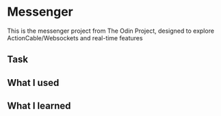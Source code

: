 # Messenger

This is the messenger project from The Odin Project, designed to explore ActionCable/Websockets and real-time features

## Task

## What I used

## What I learned
